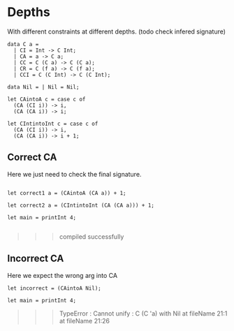 # Depths

With different constraints at different depths. (todo check infered signature)
```
data C a =
  | CI = Int -> C Int; 
  | CA = a -> C a;
  | CC = C (C a) -> C (C a);
  | CR = C (f a) -> C (f a);
  | CCI = C (C Int) -> C (C Int);

data Nil = | Nil = Nil;

let CAintoA c = case c of
  (CA (CI i)) -> i,
  (CA (CA i)) -> i;

let CIntintoInt c = case c of
  (CA (CI i)) -> i,
  (CA (CA i)) -> i + 1;

```

## Correct CA

Here we just need to check the final signature.
```

let correct1 a = (CAintoA (CA a)) + 1;

let correct2 a = (CIntintoInt (CA (CA a))) + 1;

let main = printInt 4;


```
>>>compiled successfully

## Incorrect CA


Here we expect the wrong arg into CA
```
let incorrect = (CAintoA Nil);

let main = printInt 4;
```
>>>TypeError : Cannot unify : C (C 'a) with Nil at fileName 21:1 at fileName 21:26


